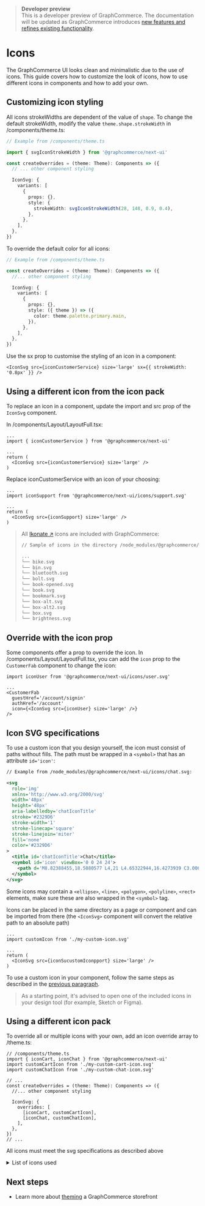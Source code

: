 <div data-nosnippet>

> **Developer preview**  
> This is a developer preview of GraphCommerce. The documentation will be
> updated as GraphCommerce introduces
> [new features and refines existing functionality](https://github.com/graphcommerce-org/graphcommerce/releases).

</div>

# Icons

The GraphCommerce UI looks clean and minimalistic due to the use of icons. This
guide covers how to customize the look of icons, how to use different icons in
components and how to add your own.

## Customizing icon styling

All icons strokeWidths are dependent of the value of `shape`. To change the
default strokeWidth, modify the value `theme.shape.strokeWidth` in
/components/theme.ts:

```ts
// Example from /components/theme.ts

import { svgIconStrokeWidth } from '@graphcommerce/next-ui'

const createOverrides = (theme: Theme): Components => ({
  // ... other component styling

  IconSvg: {
    variants: [
      {
        props: {},
        style: {
          strokeWidth: svgIconStrokeWidth(28, 148, 0.9, 0.4),
        },
      },
    ],
  },
})
```

To override the default color for all icons:

```ts
// Example from /components/theme.ts

const createOverrides = (theme: Theme): Components => ({
  //... other component styling

  IconSvg: {
    variants: [
      {
        props: {},
        style: ({ theme }) => ({
          color: theme.palette.primary.main,
        }),
      },
    ],
  },
})
```

Use the sx prop to customise the styling of an icon in a component:

```tsx
<IconSvg src={iconCustomerService} size='large' sx={{ strokeWidth: '0.8px' }} />
```

## Using a different icon from the icon pack

To replace an icon in a component, update the import and src prop of the
`IconSvg` component.

In /components/Layout/LayoutFull.tsx:

```tsx
...
import { iconCustomerService } from '@graphcommerce/next-ui'

...
return (
  <IconSvg src={iconCustomerService} size='large' />
)
```

Replace iconCustomerService with an icon of your choosing:

```tsx
...
import iconSupport from '@graphcommerce/next-ui/icons/support.svg'

...
return (
  <IconSvg src={iconSupport} size='large' />
)
```

> All [Ikonate ↗](https://ikonate.com/) icons are included with GraphCommerce:
>
> ```txt
> // Sample of icons in the directory /node_modules/@graphcommerce/next-ui/icons
>
> ...
> └── bike.svg
> └── bin.svg
> └── bluetooth.svg
> └── bolt.svg
> └── book-opened.svg
> └── book.svg
> └── bookmark.svg
> └── box-alt.svg
> └── box-alt2.svg
> └── box.svg
> └── brightness.svg
> ```

## Override with the icon prop

Some components offer a prop to override the icon. In
/components/Layout/LayoutFull.tsx, you can add the `icon` prop to the
`CustomerFab` component to change the icon:

```tsx
import iconUser from '@graphcommerce/next-ui/icons/user.svg'

...
<CustomerFab
  guestHref='/account/signin'
  authHref='/account'
  icon={<IconSvg src={iconUser} size='large' />}
/>
```

## Icon SVG specifications

To use a custom icon that you design yourself, the icon must consist of paths
without fills. The path must be wrapped in a `<symbol>` that has an attribute
`id='icon'`:

```svg
// Example from /node_modules/@graphcommerce/next-ui/icons/chat.svg:

<svg
  role='img'
  xmlns='http://www.w3.org/2000/svg'
  width='48px'
  height='48px'
  aria-labelledby='chatIconTitle'
  stroke='#2329D6'
  stroke-width='1'
  stroke-linecap='square'
  stroke-linejoin='miter'
  fill='none'
  color='#2329D6'
>
  <title id='chatIconTitle'>Chat</title>
  <symbol id='icon' viewBox='0 0 24 24'>
    <path d='M8.82388455,18.5880577 L4,21 L4.65322944,16.4273939 C3.00629211,15.0013 2,13.0946628 2,11 C2,6.581722 6.4771525,3 12,3 C17.5228475,3 22,6.581722 22,11 C22,15.418278 17.5228475,19 12,19 C10.8897425,19 9.82174472,18.8552518 8.82388455,18.5880577 Z' />
  </symbol>
</svg>
```

Some icons may contain a `<ellipse>`, `<line>`, `<polygon>`, `<polyline>`,
`<rect>` elements, make sure these are also wrapped in the `<symbol>` tag.

Icons can be placed in the same directory as a page or component and can be
imported from there (the `<IconSvg>` component will convert the relative path to
an absolute path)

```tsx
...
import customIcon from './my-custom-icon.svg'

...
return (
  <IconSvg src={iconSucustomIconpport} size='large' />
)
```

To use a custom icon in your component, follow the same steps as described in
the [previous paragraph](#using-a-different-icon-from-the-icon-pack).

> As a starting point, it's advised to open one of the included icons in your
> design tool (for example, Sketch or Figma).

## Using a different icon pack

To override all or multiple icons with your own, add an icon override array to
/theme.ts:

```tsx
// /components/theme.ts
import { iconCart, iconChat } from '@graphcommerce/next-ui'
import customCartIcon from './my-custom-cart-icon.svg'
import customChatIcon from './my-custom-chat-icon.svg'

// ...
const createOverrides = (theme: Theme): Components => ({
  //... other component styling

  IconSvg: {
    overrides: [
      [iconCart, customCartIcon],
      [iconChat, customChatIcon],
    ],
  },
})
// ...
```

All icons must meet the svg specifications as described above

<details>
<summary>List of icons used</summary>

iconSearch  
iconPerson  
iconChevronDown  
iconChevronLeft  
iconChevronRight  
iconChevronUp  
iconAddresses  
iconHeart  
iconLocation  
iconInvoice  
iconCustomerService  
iconShoppingBag  
iconFullscreenExit  
iconChat  
iconChevronBack  
iconCancelAlt  
iconEmail  
iconCheckmark  
iconArrowBack  
iconArrowForward  
iconMenu  
iconMin  
iconPhone  
iconPlus  
iconClose  
iconFullscreen  
iconOrderBefore  
iconBox  
iconHome  
iconId  
iconLock  
iconNewspaper  
iconSadFace  
iconShutdown  
iconParty  
iconStar  
iconEmailOutline  
icon404  
iconSun  
iconMoon

</details>

## Next steps

- Learn more about [theming](../framework/theming.md) a GraphCommerce storefront
